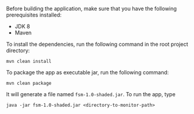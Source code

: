 Before building the application, make sure that you have the following prerequisites installed:

* JDK 8
* Maven

To install the dependencies, run the following command in the root project directory:

    mvn clean install

To package the app as executable jar, run the following command:

    mvn clean package

It will generate a file named `fsm-1.0-shaded.jar`. To run the app, type

    java -jar fsm-1.0-shaded.jar <directory-to-monitor-path>